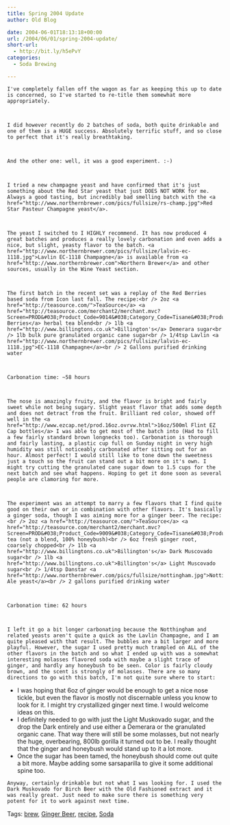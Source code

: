 ```yaml
---
title: Spring 2004 Update
author: Old Blog

date: 2004-06-01T18:13:18+00:00
url: /2004/06/01/spring-2004-update/
short-url:
  - http://bit.ly/h5ePvY
categories:
  - Soda Brewing

---
```

<div class='microid-http+http:sha1:779e1bce865b78bf2afd999af2596b1736e63f86'>
  
    I've completely fallen off the wagon as far as keeping this up to date is concerned, so I've started to re-title them somewhat more appropriately.
  
  
  
    I did however recently do 2 batches of soda, both quite drinkable and one of them is a HUGE success. Absolutely terrific stuff, and so close to perfect that it's really breathtaking.
  
  
  
    And the other one: well, it was a good experiment. :-)
  
  
  
    I tried a new champagne yeast and have confirmed that it's just something about the Red Star yeast that just DOES NOT WORK for me. Always a good tasting, but incredibly bad smelling batch with the <a href="http://www.northernbrewer.com/pics/fullsize/rs-champ.jpg">Red Star Pasteur Champagne yeast</a>.
  
  
  
    The yeast I switched to I HIGHLY recommend. It has now produced 4 great batches and produces a really lovely carbonation and even adds a nice, but slight, yeasty flavor to the batch. <a href="http://www.northernbrewer.com/pics/fullsize/lalvin-ec-1118.jpg">Lavlin EC-1118 Champagne</a> is available from <a href="http://www.northernbrewer.com">Northern Brewer</a> and other sources, usually in the Wine Yeast section.
  
  
  
    The first batch in the recent set was a replay of the Red Berries based soda from Icon last fall. The recipe:<br /> 2oz <a href="http://teasource.com/">TeaSource</a> <a href="http://teasource.com/merchant2/merchant.mvc?Screen=PROD&#038;Product_Code=9014&#038;Category_Code=Tisane&#038;Product_Count=17">Red Berries</a> herbal tea blend<br /> 1lb <a href="http://www.billingtons.co.uk">Billington's</a> Demerara sugar<br /> 1lb bulk pure granulated organic cane sugar<br /> 1/4tsp Lavlin <a href="http://www.northernbrewer.com/pics/fullsize/lalvin-ec-1118.jpg">EC-1118 Champagne</a><br /> 2 Gallons purified drinking water
  
  
  
    Carbonation time: ~58 hours
  
  
  
    The nose is amazingly fruity, and the flavor is bright and fairly sweet while not being sugary. Slight yeast flavor that adds some depth and does not detract from the fruit. Brilliant red color, showed off well in the <a href="http://www.ezcap.net/prod.16oz.ovrvw.html">16oz/500ml Flint EZ Cap bottles</a> I was able to get most of the batch into (Had to fill a few fairly standard brown longnecks too). Carbonation is thorough and fairly lasting, a plastic cup full on Sunday night in very high humidity was still noticeably carbonated after sitting out for an hour. Almost perfect! I would still like to tone down the sweetness just a touch so the fruit can stand out a bit more on it's own. I might try cutting the granulated cane sugar down to 1.5 cups for the next batch and see what happens. Hoping to get it done soon as several people are clamoring for more.
  
  
  
    The experiment was an attempt to marry a few flavors that I find quite good on their own or in combination with other flavors. It's basically a ginger soda, though I was aiming more for a ginger beer. The recipe:<br /> 2oz <a href="http://teasource.com/">TeaSource</a> <a href="http://teasource.com/merchant2/merchant.mvc?Screen=PROD&#038;Product_Code=9009&#038;Category_Code=Tisane&#038;Product_Count=6">Honeybush</a> tea (not a blend, 100% honeybush)<br /> 6oz fresh ginger root, coarsely chopped<br /> 1lb <a href="http://www.billingtons.co.uk">Billington's</a> Dark Muscovado sugar<br /> 1lb <a href="http://www.billingtons.co.uk">Billington's</a> Light Muscovado sugar<br /> 1/4tsp Danstar <a href="http://www.northernbrewer.com/pics/fullsize/nottingham.jpg">Nottingham Ale yeast</a><br /> 2 gallons purified drinking water
  
  
  
    Carbonation time: 62 hours
  
  
  
    I left it go a bit longer carbonating because the Notthingham and related yeasts aren't quite a quick as the Lavlin Champagne, and I am quite pleased with that result. The bubbles are a bit larger and more playful. However, the sugar I used pretty much trampled on ALL of the other flavors in the batch and so what I ended up with was a somewhat interesting molasses flavored soda with maybe a slight trace of ginger, and hardly any honeybush to be seen. Color is fairly cloudy brown, and the scent is strongly of molasses. There are so many directions to go with this batch, I'm not quite sure where to start:
  
  
  <ul>
    <li>
      I was hoping that 6oz of ginger would be enough to get a nice nose tickle, but even the flavor is mostly not discernable unless you know to look for it. I might try crystallized ginger next time. I would welcome ideas on this.
    </li>
    <li>
      I definitely needed to go with just the Light Muskovado sugar, and the drop the Dark entirely and use either a Demerara or the granulated organic cane. That way there will still be some molasses, but not nearly the huge, overbearing, 800lb gorilla it turned out to be. I really thought that the ginger and honeybush would stand up to it a lot more.
    </li>
    <li>
      Once the sugar has been tamed, the honeybush should come out quite a bit more. Maybe adding some sarsaparilla to give it some additional spine too.
    </li>
  </ul>
  
  
    Anyway, certainly drinkable but not what I was looking for. I used the Dark Muskovado for Birch Beer with the Old Fashioned extract and it was really great. Just need to make sure there is something very potent for it to work against next time.
  
</div>

<div class="st-post-tags">
  Tags: <a href="http://www.cavort.org/tag/brew/" title="brew" rel="tag">brew</a>, <a href="http://www.cavort.org/tag/ginger-beer/" title="Ginger Beer" rel="tag">Ginger Beer</a>, <a href="http://www.cavort.org/tag/recipe/" title="recipe" rel="tag">recipe</a>, <a href="http://www.cavort.org/tag/soda/" title="Soda" rel="tag">Soda</a><br />
</div>